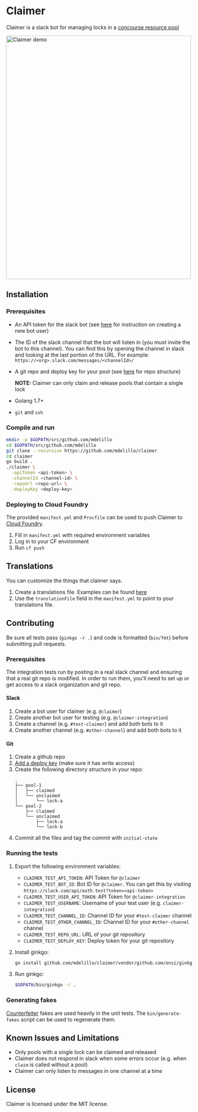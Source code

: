 # Claimer

Claimer is a slack bot for managing locks in a [concourse resource pool](https://github.com/concourse/pool-resource)

<img src="https://cloud.githubusercontent.com/assets/6590106/24151827/34a09312-0e20-11e7-9c16-f0fc1693bd16.png" alt="Claimer demo" width="500" height="658">

## Installation

### Prerequisites

* An API token for the slack bot
  (see [here](https://api.slack.com/bot-users#how_do_i_create_custom_bot_users_for_my_team) for instruction on creating a new bot user)
* The ID of the slack channel that the bot will listen in (you must invite the bot to this channel).
  You can find this by opening the channel in slack and looking at the last portion of the URL.
  For example: `https://<org>.slack.com/messages/<channelId>/`
* A git repo and deploy key for your pool
  (see [here](https://github.com/concourse/pool-resource#git-repository-structure) for repo structure)

  **NOTE:** Claimer can only claim and release pools that contain a single lock
* Golang 1.7+
* `git` and `ssh`

### Compile and run

```bash
mkdir -p $GOPATH/src/github.com/mdelillo
cd $GOPATH/src/github.com/mdelillo
git clone --recursive https://github.com/mdelillo/claimer
cd claimer
go build .
./claimer \
  -apiToken <api-token> \
  -channelId <channel-id> \
  -repoUrl <repo-url> \
  -deployKey <deploy-key>
```

### Deploying to Cloud Foundry

The provided `manifest.yml` and `Procfile` can be used to push Claimer to [Cloud Foundry](https://www.cloudfoundry.org/).

1. Fill in `manifest.yml` with required environment variables
1. Log in to your CF environment
1. Run `cf push`

## Translations
You can customize the things that claimer says. 
1. Create a translations file. Examples can be found [here](https://github.com/mdelillo/claimer/tree/master/translations)
1. Use the `translationFile` field in the `manifest.yml` to point to your translations file. 

## Contributing

Be sure all tests pass (`ginkgo -r .`) and code is formatted (`bin/fmt`) before submitting pull requests.

### Prerequisites

The integration tests run by posting in a real slack channel and ensuring that a real git repo is modified.
In order to run them, you'll need to set up or get access to a slack organization and git repo.

#### Slack

1. Create a bot user for claimer (e.g. `@claimer`)
1. Create another bot user for testing (e.g. `@claimer-integration`)
1. Create a channel (e.g. `#test-claimer`) and add both bots to it
1. Create another channel (e.g. `#other-channel`) and add both bots to it

#### Git

1. Create a github repo
1. [Add a deploy key](https://developer.github.com/guides/managing-deploy-keys/#setup-2)
   (make sure it has write access)
1. Create the following directory structure in your repo:
   ```
   .
   ├── pool-1
   │   ├── claimed
   │   └── unclaimed
   │       └── lock-a
   └── pool-2
       ├── claimed
       └── unclaimed
           ├── lock-a
           └── lock-b
   ```
1. Commit all the files and tag the commit with `initial-state`

### Running the tests

1. Export the following environment variables:
   * `CLAIMER_TEST_API_TOKEN`: API Token for `@claimer`
   * `CLAIMER_TEST_BOT_ID`: Bot ID for `@claimer`. You can get this by visiting `https://slack.com/api/auth.test?token=<api-token>`
   * `CLAIMER_TEST_USER_API_TOKEN`: API Token for `@claimer-integration`
   * `CLAIMER_TEST_USERNAME`: Username of your test user (e.g. `claimer-integration`)
   * `CLAIMER_TEST_CHANNEL_ID`: Channel ID for your `#test-claimer` channel
   * `CLAIMER_TEST_OTHER_CHANNEL_ID`: Channel ID for your `#other-channel` channel
   * `CLAIMER_TEST_REPO_URL`: URL of your git repository
   * `CLAIMER_TEST_DEPLOY_KEY`: Deploy token for your git repository

1. Install ginkgo:
   ```bash
   go install github.com/mdelillo/claimer/vendor/github.com/onsi/ginkgo/ginkgo
   ```

1. Run ginkgo:
   ```bash
   $GOPATH/bin/ginkgo -r .
   ```

### Generating fakes

[Counterfeiter](https://github.com/maxbrunsfeld/counterfeiter) fakes are used heavily in the unit tests.
The `bin/generate-fakes` script can be used to regenerate them.

## Known Issues and Limitations

* Only pools with a single lock can be claimed and released
* Claimer does not respond in slack when some errors occur (e.g. when `claim` is called without a pool)
* Claimer can only listen to messages in one channel at a time

## License

Claimer is licensed under the MIT license.
